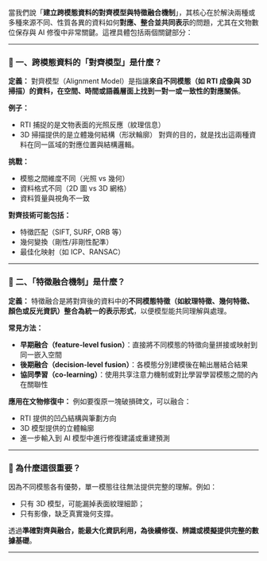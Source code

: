 當我們說「**建立跨模態資料的對齊模型與特徵融合機制**」，其核心在於解決兩種或多種來源不同、性質各異的資料如何**對應、整合並共同表示**的問題，尤其在文物數位保存與 AI 修復中非常關鍵。這裡具體包括兩個關鍵部分：

---

### 🔹 一、跨模態資料的「對齊模型」是什麼？

**定義：**
對齊模型（Alignment Model）是指讓**來自不同模態（如 RTI 成像與 3D 掃描）**的資料，在空間、時間或語義層面上找到**一對一或一致性的對應關係**。

**例子：**

* RTI 捕捉的是文物表面的光照反應（紋理信息）
* 3D 掃描提供的是立體幾何結構（形狀輪廓）
  對齊的目的，就是找出這兩種資料在同一區域的對應位置與結構邏輯。

**挑戰：**

* 模態之間維度不同（光照 vs 幾何）
* 資料格式不同（2D 圖 vs 3D 網格）
* 資料質量與視角不一致

**對齊技術可能包括：**

* 特徵匹配（SIFT, SURF, ORB 等）
* 幾何變換（剛性/非剛性配準）
* 最佳化映射（如 ICP、RANSAC）

---

### 🔹 二、「特徵融合機制」是什麼？

**定義：**
特徵融合是將對齊後的資料中的**不同模態特徵（如紋理特徵、幾何特徵、顏色或反光資訊）**整合為**統一的表示形式**，以便模型能共同理解與處理。

**常見方法：**

* **早期融合（feature-level fusion）**：直接將不同模態的特徵向量拼接或映射到同一嵌入空間
* **後期融合（decision-level fusion）**：各模態分別建模後在輸出層結合結果
* **協同學習（co-learning）**：使用共享注意力機制或對比學習學習模態之間的內在關聯性

**應用在文物修復中：**
例如要復原一塊破損碑文，可以融合：

* RTI 提供的凹凸結構與筆劃方向
* 3D 模型提供的立體輪廓
* 進一步輸入到 AI 模型中進行修復建議或重建預測

---

### 🧩 為什麼這很重要？

因為不同模態各有優勢，單一模態往往無法提供完整的理解。例如：

* 只有 3D 模型，可能漏掉表面紋理細節；
* 只有影像，缺乏真實幾何支撐。

透過**準確對齊與融合，能最大化資訊利用，為後續修復、辨識或模擬提供完整的數據基礎**。

---

